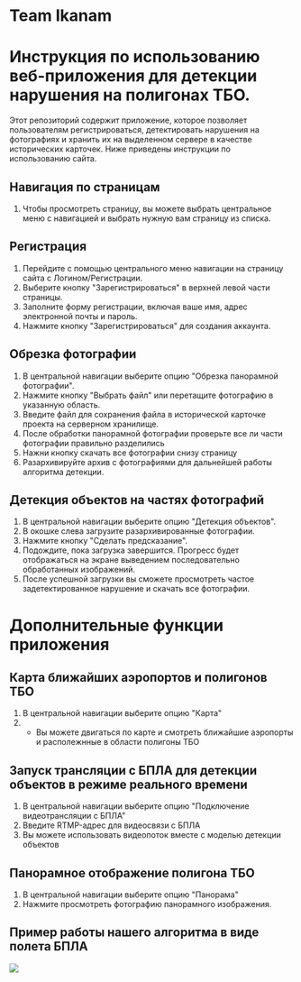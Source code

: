# Team Ikanam

# Инструкция по использованию веб-приложения для детекции нарушения на полигонах ТБО.

Этот репозиторий содержит приложение, которое позволяет пользователям регистрироваться, детектировать нарушения на фотографиях и хранить их на выделенном сервере в качестве исторических карточек. Ниже приведены инструкции по использованию сайта.

## Навигация по страницам
1. Чтобы просмотреть страницу, вы можете выбрать центральное меню с навигацией и выбрать нужную вам страницу из списка.

## Регистрация

1. Перейдите с помощью центрального меню навигации на страницу сайта с Логином/Регистрации.
2. Выберите кнопку "Зарегистрироваться" в верхней левой части страницы.
3. Заполните форму регистрации, включая ваше имя, адрес электронной почты и пароль.
4. Нажмите кнопку "Зарегистрироваться" для создания аккаунта.

## Обрезка фотографии

1. В центральной навигации выберите опцию "Обрезка панорамной фотографии".
2. Нажмите кнопку "Выбрать файл" или перетащите фотографию в указанную область.
3. Введите файл для сохранения файла в исторической карточке проекта на серверном хранилище.
4. После обработки панорамной фотографии проверьте все ли части фотографии правильно разделились
5. Нажни кнопку скачать все фотографии снизу страницу
6. Разархивируйте архив с фотографиями для дальнейшей работы алгоритма детекции.

## Детекция объектов на частях фотографий
1. В центральной навигации выберите опцию "Детекция объектов".
2. В окошке слева загрузите разархивированные фотографии.
3. Нажмите кнопку "Сделать предсказание".
4. Подождите, пока загрузка завершится. Прогресс будет отображаться на экране выведением последовательно обработанных изображений.
5. После успешной загрузки вы сможете просмотреть частое задетектированное нарушение и скачать все фотографии.


# Дополнительные функции приложения 

## Карта ближайших аэропортов и полигонов ТБО
1. В центральной навигации выберите опцию "Карта"
2. * Вы можете двигаться по карте и смотреть ближайшие аэропорты и располежнные в области полигоны ТБО 

## Запуск трансляции с БПЛА для детекции объектов в режиме реального времени
1. В центральной навигации выберите опцию "Подключение видеотрансляции с БПЛА"
2. Введите RTMP-адрес для видеосвязи с БПЛА
3. Вы можете использовать видеопоток вместе с моделью детекции объектов

## Панорамное отображение полигона ТБО
1. В центральной навигации выберите опцию "Панорама"
2. Нажмите просмотреть фотографию панорамного изображения.

## Пример работы нашего алгоритма в виде полета БПЛА
![](https://github.com/tothelimbo/lct_2023/blob/main/media/output_dronezam.gif)
